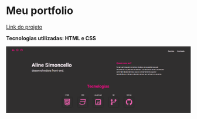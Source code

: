 # Meu portfolio
[Link do projeto](https://alinesimoncello.github.io/portfolio/)

**Tecnologias utilizadas: HTML e CSS**

![Logo](img/portfolio-img.PNG)
